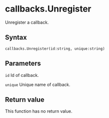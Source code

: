 # callbacks.Unregister
Unregister a callback.

## Syntax
```
callbacks.Unregister(id:string, unique:string)
```

## Parameters
```id``` Id of callback.

```unique``` Unique name of callback.

## Return value
This function has no return value.
